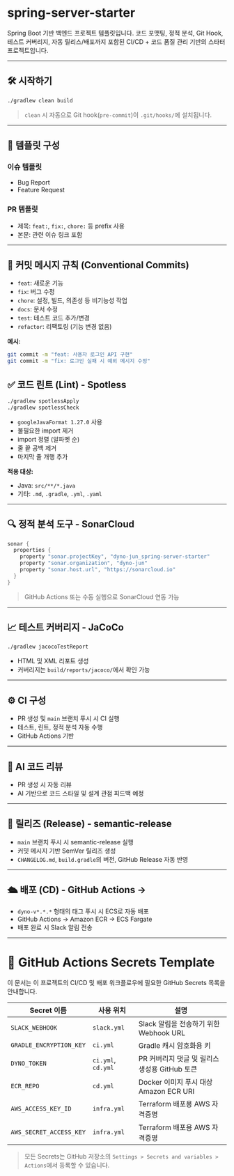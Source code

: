 # spring-server-starter

Spring Boot 기반 백엔드 프로젝트 템플릿입니다.
코드 포맷팅, 정적 분석, Git Hook, 테스트 커버리지, 자동 릴리스/배포까지 포함된 CI/CD + 코드 품질 관리 기반의 스타터 프로젝트입니다.

---

## 🛠️ 시작하기

```bash
./gradlew clean build
```

> `clean` 시 자동으로 Git hook(`pre-commit`)이 `.git/hooks/`에 설치됩니다.

---

## 📁 템플릿 구성

### 이슈 템플릿

- Bug Report
- Feature Request

### PR 템플릿

- 제목: `feat:`, `fix:`, `chore:` 등 prefix 사용
- 본문: 관련 이슈 링크 포함

---

## 🧾 커밋 메시지 규칙 (Conventional Commits)

- `feat`: 새로운 기능
- `fix`: 버그 수정
- `chore`: 설정, 빌드, 의존성 등 비기능성 작업
- `docs`: 문서 수정
- `test`: 테스트 코드 추가/변경
- `refactor`: 리팩토링 (기능 변경 없음)

**예시:**

```bash
git commit -m "feat: 사용자 로그인 API 구현"
git commit -m "fix: 로그인 실패 시 예외 메시지 수정"
```

## ✅ 코드 린트 (Lint) - Spotless

```bash
./gradlew spotlessApply
./gradlew spotlessCheck
```

- `googleJavaFormat 1.27.0` 사용
- 불필요한 import 제거
- import 정렬 (알파벳 순)
- 줄 끝 공백 제거
- 마지막 줄 개행 추가

**적용 대상:**

- Java: `src/**/*.java`
- 기타: `.md`, `.gradle`, `.yml`, `.yaml`

---

## 🔍 정적 분석 도구 - SonarCloud

```groovy
sonar {
  properties {
    property "sonar.projectKey", "dyno-jun_spring-server-starter"
    property "sonar.organization", "dyno-jun"
    property "sonar.host.url", "https://sonarcloud.io"
  }
}
```

> GitHub Actions 또는 수동 실행으로 SonarCloud 연동 가능

---

## 📈 테스트 커버리지 - JaCoCo

```bash
./gradlew jacocoTestReport
```

- HTML 및 XML 리포트 생성
- 커버리지는 `build/reports/jacoco/`에서 확인 가능

---

## ⚙️ CI 구성

- PR 생성 및 `main` 브랜치 푸시 시 CI 실행
- 테스트, 린트, 정적 분석 자동 수행
- GitHub Actions 기반

---

## 🤖 AI 코드 리뷰

- PR 생성 시 자동 리뷰
- AI 기반으로 코드 스타일 및 설계 관점 피드백 예정

---

## 🚀 릴리즈 (Release) - semantic-release

- `main` 브랜치 푸시 시 semantic-release 실행
- 커밋 메시지 기반 SemVer 릴리즈 생성
- `CHANGELOG.md`, `build.gradle`의 버전, GitHub Release 자동 반영

---

## 🛳️ 배포 (CD) - GitHub Actions →

- `dyno-v*.*.*` 형태의 태그 푸시 시 ECS로 자동 배포
- GitHub Actions → Amazon ECR → ECS Fargate
- 배포 완료 시 Slack 알림 전송

---

# 🔐 GitHub Actions Secrets Template

이 문서는 이 프로젝트의 CI/CD 및 배포 워크플로우에 필요한 GitHub Secrets 목록을 안내합니다.

| Secret 이름               | 사용 위치              | 설명                              |
|-------------------------|--------------------|---------------------------------|
| `SLACK_WEBHOOK`         | `slack.yml`        | Slack 알림을 전송하기 위한 Webhook URL   |
| `GRADLE_ENCRYPTION_KEY` | `ci.yml`           | Gradle 캐시 암호화용 키                |
| `DYNO_TOKEN`            | `ci.yml`, `cd.yml` | PR 커버리지 댓글 및 릴리스 생성용 GitHub 토큰  |
| `ECR_REPO`              | `cd.yml`           | Docker 이미지 푸시 대상 Amazon ECR URI |
| `AWS_ACCESS_KEY_ID`     | `infra.yml`        | Terraform 배포용 AWS 자격증명          |
| `AWS_SECRET_ACCESS_KEY` | `infra.yml`        | Terraform 배포용 AWS 자격증명          |

> 모든 Secrets는 GitHub 저장소의 `Settings > Secrets and variables > Actions`에서 등록할 수 있습니다.
